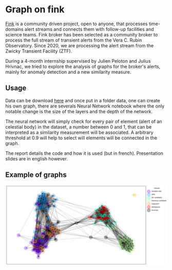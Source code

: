 # Graph on fink
[Fink](https://fink-broker.org/) is a community driven project, open to anyone, that processes time-domains alert streams and connects them with follow-up facilities and science teams. Fink broker has been selected as a community broker to process the full stream of transient alerts from the Vera C. Rubin Observatory. Since 2020, we are processing the alert stream from the Zwicky Transient Facility (ZTF).

During a 4-month internship supervised by Julien Peloton and Julius Hrivnac, we tried to explore the analysis of graphs for the broker's alerts, mainly for anomaly detection and a new similarity measure.


## Usage 
Data can be download [here](https://fink-portal.org/) and once put in a folder data, one can create his own graph, there are severals Neural Network notebook where the only notable change is the size of the layers and the depth of the network.

The neural network will simply check for every pair of element (alert of an celestial body) in the dataset, a number between 0 and 1, that can be interpreted as a similarity measurement will be associated. A arbitrary threshold at 0.9 will help to select will elements will be connected in the graph.

The report details the code and how it is used (but in french). Presentation slides are in english however.

## Example of graphs

<p align="center">
<img src=https://github.com/pierrecavalier/graph_fink/blob/main/figures/graph_hd.png width="1000">
</p>


